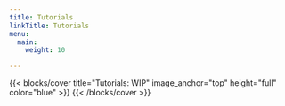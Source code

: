 ```yaml
---
title: Tutorials
linkTitle: Tutorials
menu:
  main:
    weight: 10

---
```


{{< blocks/cover title="Tutorials: WIP" image_anchor="top" height="full" color="blue" >}}
{{< /blocks/cover >}}
